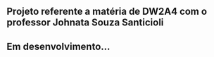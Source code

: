 ## Projeto referente a matéria de DW2A4 com o professor Johnata Souza Santicioli

## Em desenvolvimento...